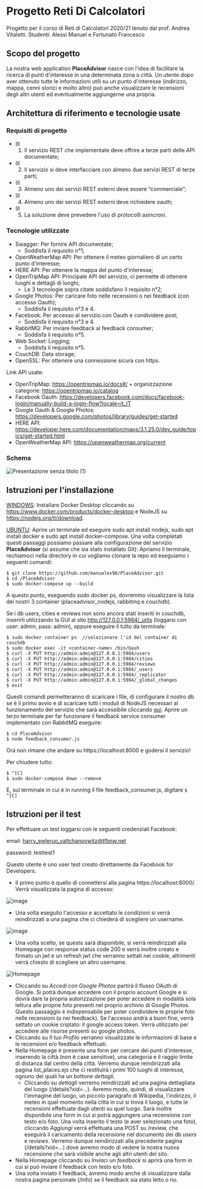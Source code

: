 # Progetto Reti Di Calcolatori
Progetto per il corso di Reti di Calcolatori 2020/21 tenuto dal prof. Andrea Vitaletti.
Studenti: Alessi Manuel e Fortunato Francesco

## Scopo del progetto
La nostra web application **PlaceAdvisor** nasce con l'idea di facilitare la ricerca di punti d'interesse in una determinata zona o città. Un utente dopo aver ottenuto tutte le informazioni utili su un punto d'interesse (indirizzo, mappa, cenni storici e molto altro) può anche visualizzare le recensioni degli altri utenti ed eventualmente aggiungerne una propria.

## Architettura di riferimento e tecnologie usate

### Requisiti di progetto
- [x] 1. Il servizio REST che implementate deve offrire a terze parti delle API documentate;
- [x] 2. Il servizio si deve interfacciare con almeno due servizi REST di terze parti;
- [x] 3. Almeno uno dei servizi REST esterni deve essere “commerciale”;
- [x] 4. Almeno uno dei servizi REST esterni deve richiedere oauth;
- [x] 5. La soluzione deve prevedere l'uso di protocolli asincroni.

### Tecnologie utilizzate
- Swagger: Per fornire API documentate;
  - Soddisfa il requisito n°1;
- OpenWeatherMap API: Per ottenere il meteo giornaliero di un certo punto d'interesse;
- HERE API: Per ottenere la mappa del punto d'interesse;
- OpenTripMap API: Principale API del servizio, ci permette di ottenere luoghi e dettagli di luoghi;
  - Le 3 tecnologie sopra citate soddisfano il requisito n°2;
- Google Photos: Per caricare foto nelle recensioni o nei feedback (con accesso Oauth);
  - Soddisfa il requisito n°3 e 4.
- Facebook: Per accesso al servizio con Oauth e condividere post;
  - Soddisfa il requisito n°3 e 4.
- RabbitMQ: Per inviare feedback al feedback consumer;
  - Soddisfa il requisito n°5.
- Web Socket: Logging;
  - Soddisfa il requisito n°5.
- CouchDB: Data storage;
- OpenSSL: Per ottenere una connessione sicura con https.

Link API usate:
- OpenTripMap:  https://opentripmap.io/docs#/ + organizzazione categorie: https://opentripmap.io/catalog
- Facebook Oauth: https://developers.facebook.com/docs/facebook-login/manually-build-a-login-flow?locale=it_IT
- Google Oauth & Google Photos: https://developers.google.com/photos/library/guides/get-started
- HERE API: https://developer.here.com/documentation/maps/3.1.25.0/dev_guide/topics/get-started.html
- OpenWeatherMap API: https://openweathermap.org/current

### Schema
![Presentazione senza titolo (1)](https://user-images.githubusercontent.com/50673340/124521837-40dcc880-ddf1-11eb-8a11-64c961c7d262.png)



## Istruzioni per l'installazione
<ins>WINDOWS</ins>: Installare Docker Desktop cliccando su https://www.docker.com/products/docker-desktop e NodeJS su https://nodejs.org/it/download.

<ins>UBUNTU</ins>: Aprire un terminale ed eseguire sudo apt install nodejs, sudo apt install docker e sudo apt install docker-compose.
Una volta completati questi passaggi possiamo passare alla configurazione del servizio **PlaceAdvisor** (si assume che sia stato installato Git):
Apriamo il terminale, rechiamoci nella directory in cui vogliamo clonare la repo ed eseguiamo i seguenti comandi:
```
$ git clone https://github.com/manualex98/PlaceAdvisor.git
$ cd /PlaceAdvisor
$ sudo docker-compose up --build
```
A questo punto, eseguendo sudo docker ps, dovremmo visualizzare la lista dei nostri 3 container (placeadvisor_nodejs, rabbitmq e couchdb).

Se i db users, cities e reviews non sono ancora stati inseriti in couchdb, inserirli utilizzando la GUI al sito http://127.0.0.1:5984/_utils (loggarsi con user: admin, pass: admin), oppure eseguire il tutto da terminale:
```
$ sudo docker container ps  //selezionare l'id del container di couchdb
$ sudo docker exec -it <container-name> /bin/bash
$ curl -X PUT http://admin:admin@127.0.0.1:5984/users
$ curl -X PUT http://admin:admin@127.0.0.1:5984/cities
$ curl -X PUT http://admin:admin@127.0.0.1:5984/reviews
$ curl -X PUT http://admin:admin@127.0.0.1:5984/_users
$ curl -X PUT http://admin:admin@127.0.0.1:5984/_replicator
$ curl -X PUT http://admin:admin@127.0.0.1:5984/_global_changes
$ exit
```
Questi comandi permetteranno di scaricare i file, di configurare il nostro db se è il primo avvio e di scaricare tutti i moduli di NodeJS necessari al funzionamento del servizio che sarà accessibile cliccando [qui](https://localhost:8000).
Aprire un terzo terminale per far funzionare il feedback service consumer implementato con RabbitMQ eseguire:
```
$ cd PlaceAdvisor
$ node feedback_consumer.js
```
Ora non rimane che andare su https://localhost:8000 e godersi il servizio!

Per chiudere tutto:
```
$ ^[C]
$ sudo docker-compose down --remove
```
E, sul terminale in cui è in running il file feedback_consumer.js, digitare  ` $ ^[C] `


## Istruzioni per il test
Per effettuare un test loggarsi con le seguenti credenziali Facebook:

email: 	harry_ewleruo_valtchanovwitz@tfbnw.net

password: testtest1

Questo utente è uno user test creato direttamente da Facebook for Developers. 


- Il primo punto è quello di connettersi alla pagina https://localhost:8000/. Verrà visualizzata la pagina di accesso: 

![image](https://user-images.githubusercontent.com/50673340/124497558-4ae3d480-ddbb-11eb-859b-6c6e44392392.png)

- Una volta eseguito l'accesso e accettato le condizioni si verrà reindirizzati a una pagina che ci chiederà di scegliere un username.

![image](https://user-images.githubusercontent.com/50673340/124497876-d1001b00-ddbb-11eb-94f6-a557ce7e76f6.png)

- Una volta scelto, se questo sarà disponibile, si verrà reindirizzati alla Homepage con response status code 200 e verrà inoltre creato e firmato un jwt e un refresh jwt che verranno settati nei cookie, altrimenti verrà chiesto di scegliere un altro username. 

![Homepage](https://user-images.githubusercontent.com/50673340/123555798-42bae200-d788-11eb-906c-4531dcad3d16.png)

- Cliccando su *Accedi con Google Photos* partirà il flusso OAuth di Google. Si potrà dunque accedere con il proprio account Google e si dovrà dare la propria autorizzazione per poter accedere in modalità sola lettura alle proprie foto presenti nel proprio archivio di Google Photos. Questo passaggio è indispensabile per poter condividere le proprie foto nelle recensioni (o nei feedback). Se l'accesso andrà a buon fine, verrà settato un cookie criptato: il google access token. Verrà utilizzato per accedere alle risorse presenti su google photos.
- Cliccando su *Il tuo Profilo* verranno visualizzate le informazioni di base e le recensioni e/o feedback effettuati. 
- Nella Homepage è presente una form per cercare dei punti d'interesse, inserendo la città (non è case sensitive), una categoria e il raggio limite di distanza dal centro della città. Verremo dunque reindirizzati alla pagina list_places.ejs che ci restituirà i primi 100 luoghi di interesse, ognuno dei quali ha un bottone *dettagli*.
  - Cliccando su *dettagli* verremo reindirizzati ad una pagina dettagliata del luogo (/details?xid=...). Avremo modo, quindi, di visualizzare l'immagine del luogo, un piccolo paragrafo di Wikipedia, l'indirizzo, il meteo in quel momento nella città in cui si trova il luogo, e tutte le recensioni effettuate dagli utenti su quel luogo. Sarà inoltre disponibile una form in cui si potrà aggiungere una recensione con testo e/o foto. Una volta inserito il testo (e aver selezionato una foto), cliccando *Aggiungi* verrà effettuata una POST su /review, che eseguirà il caricamento della recensione nel documento dei db *users* e *reviews*. Verremo dunque reindirizzati alla precedente pagina (/details?xid=...) dove avremo modo di vedere la nostra nuova recensione che sarà visibile anche agli altri utenti del sito.
- Nella Homepage cliccando su *Inviaci un feedback* si aprirà una form in cui si può inviare il feedback con testo e/o foto.
- Una volta inviato il feedback, avremo modo anche di visualizzare dalla nostra pagina personale (/info) se il feedback sia stato letto o no.


